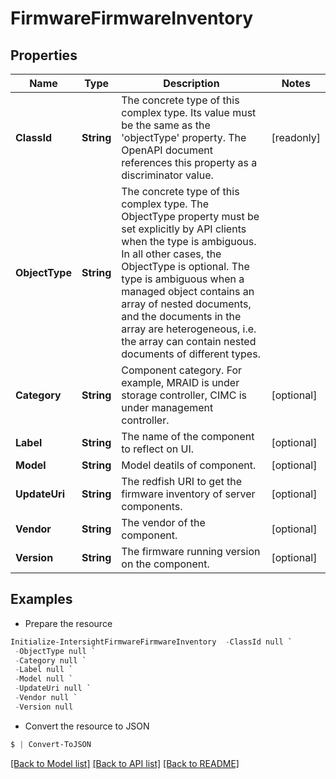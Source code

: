 # FirmwareFirmwareInventory
## Properties

Name | Type | Description | Notes
------------ | ------------- | ------------- | -------------
**ClassId** | **String** | The concrete type of this complex type. Its value must be the same as the &#39;objectType&#39; property. The OpenAPI document references this property as a discriminator value. | [readonly] 
**ObjectType** | **String** | The concrete type of this complex type. The ObjectType property must be set explicitly by API clients when the type is ambiguous. In all other cases, the  ObjectType is optional.  The type is ambiguous when a managed object contains an array of nested documents, and the documents in the array are heterogeneous, i.e. the array can contain nested documents of different types. | 
**Category** | **String** | Component category. For example, MRAID is under storage controller, CIMC is under management controller. | [optional] 
**Label** | **String** | The name of the component to reflect on UI. | [optional] 
**Model** | **String** | Model deatils of component. | [optional] 
**UpdateUri** | **String** | The redfish URI to get the firmware inventory of server components. | [optional] 
**Vendor** | **String** | The vendor of the component. | [optional] 
**Version** | **String** | The firmware running version on the component. | [optional] 

## Examples

- Prepare the resource
```powershell
Initialize-IntersightFirmwareFirmwareInventory  -ClassId null `
 -ObjectType null `
 -Category null `
 -Label null `
 -Model null `
 -UpdateUri null `
 -Vendor null `
 -Version null
```

- Convert the resource to JSON
```powershell
$ | Convert-ToJSON
```

[[Back to Model list]](../README.md#documentation-for-models) [[Back to API list]](../README.md#documentation-for-api-endpoints) [[Back to README]](../README.md)


